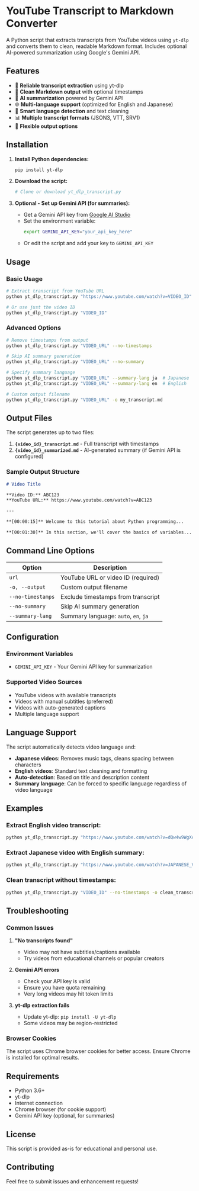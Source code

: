 # YouTube Transcript to Markdown Converter

A Python script that extracts transcripts from YouTube videos using `yt-dlp` and converts them to clean, readable Markdown format. Includes optional AI-powered summarization using Google's Gemini API.

## Features

- 🎥 **Reliable transcript extraction** using yt-dlp
- 📝 **Clean Markdown output** with optional timestamps
- 🤖 **AI summarization** powered by Gemini API
- 🌐 **Multi-language support** (optimized for English and Japanese)
- 🎯 **Smart language detection** and text cleaning
- 📊 **Multiple transcript formats** (JSON3, VTT, SRV1)
- 🔧 **Flexible output options**

## Installation

1. **Install Python dependencies:**
   ```bash
   pip install yt-dlp
   ```

2. **Download the script:**
   ```bash
   # Clone or download yt_dlp_transcript.py
   ```

3. **Optional - Set up Gemini API (for summaries):**
   - Get a Gemini API key from [Google AI Studio](https://makersuite.google.com/)
   - Set the environment variable:
     ```bash
     export GEMINI_API_KEY="your_api_key_here"
     ```
   - Or edit the script and add your key to `GEMINI_API_KEY`

## Usage

### Basic Usage

```bash
# Extract transcript from YouTube URL
python yt_dlp_transcript.py "https://www.youtube.com/watch?v=VIDEO_ID"

# Or use just the video ID
python yt_dlp_transcript.py "VIDEO_ID"
```

### Advanced Options

```bash
# Remove timestamps from output
python yt_dlp_transcript.py "VIDEO_URL" --no-timestamps

# Skip AI summary generation
python yt_dlp_transcript.py "VIDEO_URL" --no-summary

# Specify summary language
python yt_dlp_transcript.py "VIDEO_URL" --summary-lang ja  # Japanese
python yt_dlp_transcript.py "VIDEO_URL" --summary-lang en  # English

# Custom output filename
python yt_dlp_transcript.py "VIDEO_URL" -o my_transcript.md
```

## Output Files

The script generates up to two files:

1. **`{video_id}_transcript.md`** - Full transcript with timestamps
2. **`{video_id}_summarized.md`** - AI-generated summary (if Gemini API is configured)

### Sample Output Structure

```markdown
# Video Title

**Video ID:** ABC123  
**YouTube URL:** https://www.youtube.com/watch?v=ABC123

---

**[00:00:15]** Welcome to this tutorial about Python programming...

**[00:01:30]** In this section, we'll cover the basics of variables...
```

## Command Line Options

| Option | Description |
|--------|-------------|
| `url` | YouTube URL or video ID (required) |
| `-o, --output` | Custom output filename |
| `--no-timestamps` | Exclude timestamps from transcript |
| `--no-summary` | Skip AI summary generation |
| `--summary-lang` | Summary language: `auto`, `en`, `ja` |

## Configuration

### Environment Variables

- `GEMINI_API_KEY` - Your Gemini API key for summarization

### Supported Video Sources

- YouTube videos with available transcripts
- Videos with manual subtitles (preferred)
- Videos with auto-generated captions
- Multiple language support

## Language Support

The script automatically detects video language and:

- **Japanese videos**: Removes music tags, cleans spacing between characters
- **English videos**: Standard text cleaning and formatting
- **Auto-detection**: Based on title and description content
- **Summary language**: Can be forced to specific language regardless of video language

## Examples

### Extract English video transcript:
```bash
python yt_dlp_transcript.py "https://www.youtube.com/watch?v=dQw4w9WgXcQ"
```

### Extract Japanese video with English summary:
```bash
python yt_dlp_transcript.py "https://www.youtube.com/watch?v=JAPANESE_VIDEO_ID" --summary-lang en
```

### Clean transcript without timestamps:
```bash
python yt_dlp_transcript.py "VIDEO_ID" --no-timestamps -o clean_transcript.md
```

## Troubleshooting

### Common Issues

1. **"No transcripts found"**
   - Video may not have subtitles/captions available
   - Try videos from educational channels or popular creators

2. **Gemini API errors**
   - Check your API key is valid
   - Ensure you have quota remaining
   - Very long videos may hit token limits

3. **yt-dlp extraction fails**
   - Update yt-dlp: `pip install -U yt-dlp`
   - Some videos may be region-restricted

### Browser Cookies

The script uses Chrome browser cookies for better access. Ensure Chrome is installed for optimal results.

## Requirements

- Python 3.6+
- yt-dlp
- Internet connection
- Chrome browser (for cookie support)
- Gemini API key (optional, for summaries)

## License

This script is provided as-is for educational and personal use.

## Contributing

Feel free to submit issues and enhancement requests!